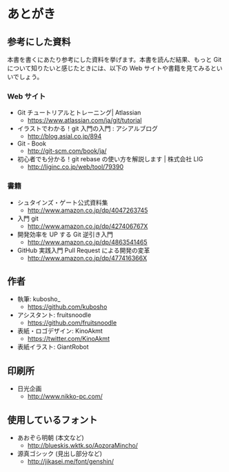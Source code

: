 # あとがき

## 参考にした資料

本書を書くにあたり参考にした資料を挙げます。本書を読んだ結果、もっと Git について知りたいと感じたときには、以下の Web サイトや書籍を見てみるといいでしょう。

### Web サイト

- Git チュートリアルとトレーニング| Atlassian
  - https://www.atlassian.com/ja/git/tutorial
- イラストでわかる！git 入門の入門 : アシアルブログ
  - http://blog.asial.co.jp/894
- Git - Book
  - http://git-scm.com/book/ja/
- 初心者でも分かる！git rebase の使い方を解説します | 株式会社 LIG
  - http://liginc.co.jp/web/tool/79390

### 書籍

- シュタインズ・ゲート公式資料集
  - http://www.amazon.co.jp/dp/4047263745
- 入門 git
  - http://www.amazon.co.jp/dp/427406767X
- 開発効率を UP する Git 逆引き入門
  - http://www.amazon.co.jp/dp/4863541465
- GitHub 実践入門 Pull Request による開発の変革
  - http://www.amazon.co.jp/dp/477416366X

## 作者

- 執筆: kubosho\_
  - https://github.com/kubosho
- アシスタント: fruitsnoodle
  - https://github.com/fruitsnoodle
- 表紙・ロゴデザイン: KinoAkmt
  - https://twitter.com/KinoAkmt
- 表紙イラスト: GiantRobot

## 印刷所

- 日光企画
  - http://www.nikko-pc.com/

## 使用しているフォント

- あおぞら明朝 (本文など)
  - http://blueskis.wktk.so/AozoraMincho/
- 源真ゴシック (見出し部分など)
  - http://jikasei.me/font/genshin/

